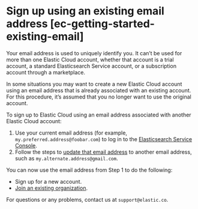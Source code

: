 # Sign up using an existing email address [ec-getting-started-existing-email]

Your email address is used to uniquely identify you. It can’t be used for more than one Elastic Cloud account, whether that account is a trial account, a standard Elasticsearch Service account, or a subscription account through a marketplace.

In some situations you may want to create a new Elastic Cloud account using an email address that is already associated with an existing account. For this procedure, it’s assumed that you no longer want to use the original account.

To sign up to Elastic Cloud using an email address associated with another Elastic Cloud account:

1. Use your current email address (for example, `my.preferred.address@foobar.com`) to log in to the [Elasticsearch Service Console](https://cloud.elastic.co?page=docs&placement=docs-body).
2. Follow the steps to [update that email address](../../../cloud-account/update-your-email-address.md) to another email address, such as `my.alternate.address@gmail.com`.

You can now use the email address from Step 1 to do the following:

* Sign up for a new account.
* [Join an existing organization](../../../deploy-manage/cloud-organization.md).

For questions or any problems, contact us at `support@elastic.co`.
